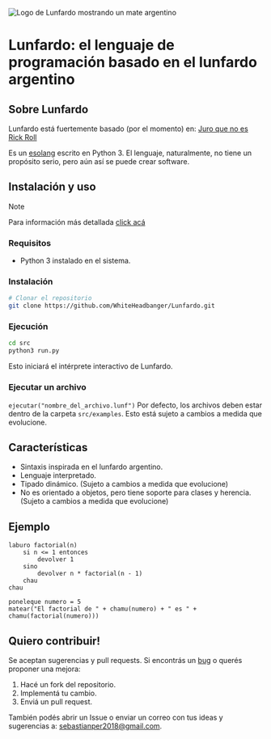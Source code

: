 ![Logo de Lunfardo mostrando un mate argentino](https://i.ibb.co/cQZhPMf/lunfardo-logo-small.png)

# Lunfardo: el lenguaje de programación basado en el lunfardo argentino

## Sobre Lunfardo

Lunfardo está fuertemente basado (por el momento) en: [Juro que no es Rick Roll](https://www.youtube.com/watch?v=Eythq9848Fg&list=PLZQftyCk7_SdoVexSmwy_tBgs7P0b97yD)

Es un [esolang](https://github.com/angrykoala/awesome-esolangs) escrito en Python 3.
El lenguaje, naturalmente, no tiene un propósito serio, pero aún así se puede crear software.

## Instalación y uso

> [!NOTE]
> Para información más detallada [click acá](https://github.com/WhiteHeadbanger/Lunfardo/wiki/02.-Instalación-y-Configuración)

### Requisitos

- Python 3 instalado en el sistema.

### Instalación

```sh
# Clonar el repositorio
git clone https://github.com/WhiteHeadbanger/Lunfardo.git
```

### Ejecución

```sh
cd src
python3 run.py
```

Esto iniciará el intérprete interactivo de Lunfardo.

### Ejecutar un archivo

`ejecutar("nombre_del_archivo.lunf")`
Por defecto, los archivos deben estar dentro de la carpeta `src/examples`. Esto está sujeto a cambios a medida que evolucione.

## Características

- Sintaxis inspirada en el lunfardo argentino.
- Lenguaje interpretado.
- Tipado dinámico. (Sujeto a cambios a medida que evolucione)
- No es orientado a objetos, pero tiene soporte para clases y herencia. (Sujeto a cambios a medida que evolucione)

## Ejemplo

```text
laburo factorial(n)
    si n <= 1 entonces
        devolver 1
    sino
        devolver n * factorial(n - 1)
    chau
chau

poneleque numero = 5
matear("El factorial de " + chamu(numero) + " es " + chamu(factorial(numero)))
```

## Quiero contribuir!

Se aceptan sugerencias y pull requests. Si encontrás un [bug](https://www.youtube.com/watch?v=SiMHTK15Pik) o querés proponer una mejora:

1. Hacé un fork del repositorio.
2. Implementá tu cambio.
3. Enviá un pull request.

También podés abrir un Issue o enviar un correo con tus ideas y sugerencias a: <sebastianper2018@gmail.com>.
